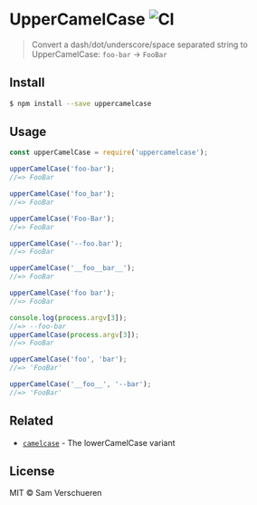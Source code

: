 # UpperCamelCase ![CI](https://github.com/SamVerschueren/uppercamelcase/workflows/CI/badge.svg)

> Convert a dash/dot/underscore/space separated string to UpperCamelCase: `foo-bar` → `FooBar`


## Install

```sh
$ npm install --save uppercamelcase
```


## Usage

```js
const upperCamelCase = require('uppercamelcase');

upperCamelCase('foo-bar');
//=> FooBar

upperCamelCase('foo_bar');
//=> FooBar

upperCamelCase('Foo-Bar');
//=> FooBar

upperCamelCase('--foo.bar');
//=> FooBar

upperCamelCase('__foo__bar__');
//=> FooBar

upperCamelCase('foo bar');
//=> FooBar

console.log(process.argv[3]);
//=> --foo-bar
upperCamelCase(process.argv[3]);
//=> FooBar

upperCamelCase('foo', 'bar');
//=> 'FooBar'

upperCamelCase('__foo__', '--bar');
//=> 'FooBar'
```


## Related

- [`camelcase`](https://github.com/sindresorhus/camelcase) - The lowerCamelCase variant


## License

MIT © Sam Verschueren
